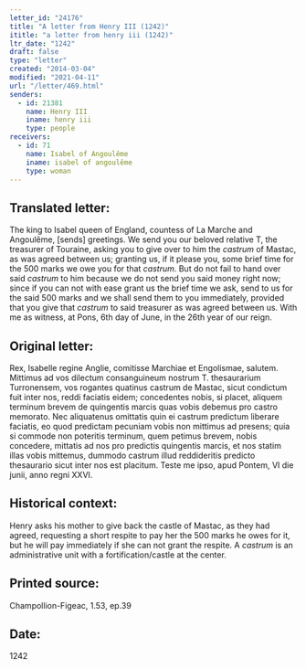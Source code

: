 ```yaml
---
letter_id: "24176"
title: "A letter from Henry III (1242)"
ititle: "a letter from henry iii (1242)"
ltr_date: "1242"
draft: false
type: "letter"
created: "2014-03-04"
modified: "2021-04-11"
url: "/letter/469.html"
senders:
  - id: 21381
    name: Henry III
    iname: henry iii
    type: people
receivers:
  - id: 71
    name: Isabel of Angoulême
    iname: isabel of angoulême
    type: woman
---
```

<h2> Translated letter:</h2><p>The king to Isabel queen of England, countess of La Marche and Angoulême, [sends] greetings. We send you our beloved relative T, the treasurer of Touraine, asking you to give over to him the <em>castrum</em> of Mastac, as was agreed between us; granting us, if it please you, some brief time for the 500 marks we owe you for that <em>castrum</em>. But do not fail to hand over said <em>castrum&nbsp;</em>to him because we do not send you said money right now; since if you can not with ease grant us the brief time we ask, send to us for the said 500 marks and we shall send them to you immediately, provided that you give that <em>castrum</em>&nbsp;to said treasurer as was agreed between us. With me as witness, at Pons, 6th day of June, in the 26th year of our reign.</p><h2 class="mt-4"> Original letter:</h2>Rex, Isabelle regine Anglie, comitisse Marchiae et Engolismae, salutem. Mittimus ad vos dilectum consanguineum nostrum T. thesaurarium Turronensem, vos rogantes quatinus castrum de Mastac, sicut condictum fuit inter nos, reddi faciatis eidem; concedentes nobis, si placet, aliquem terminum brevem de quingentis marcis quas vobis debemus pro castro memorato. Nec aliquatenus omittatis quin ei castrum predictum liberare faciatis, eo quod predictam pecuniam vobis non mittimus ad presens; quia si commode non poteritis terminum, quem petimus brevem, nobis concedere, mittatis ad nos pro predictis quingentis marcis, et nos statim illas vobis mittemus, dummodo castrum illud reddideritis predicto thesaurario sicut inter nos est placitum. Teste me ipso, apud Pontem, VI die junii, anno regni XXVI.
<h2 class="mt-4"> Historical context:</h2><p>Henry asks his mother to give back the castle of Mastac, as they had agreed, requesting a short respite to pay her the 500 marks he owes for it, but he will pay immediately if she can not grant the respite. A&nbsp;<em>castrum</em>&nbsp;is an administrative unit with a fortification/castle at the center.</p><h2 class="mt-4"> Printed source:</h2>Champollion-Figeac, 1.53, ep.39
<h2 class="mt-4"> Date:</h2>1242
